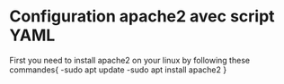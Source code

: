 # Configuration apache2 avec script YAML
First you need to install apache2 on your linux by following these commandes{
        -sudo apt update
        -sudo apt install apache2
}
